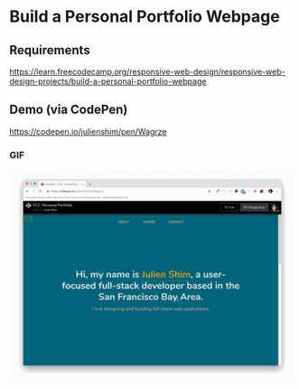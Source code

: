 # Build a Personal Portfolio Webpage

## Requirements

https://learn.freecodecamp.org/responsive-web-design/responsive-web-design-projects/build-a-personal-portfolio-webpage

## Demo (via CodePen)

https://codepen.io/julienshim/pen/Wagrze

### GIF

<img src="https://github.com/julienshim/freeCodeCamp/blob/master/Responsive%20Web%20Design%20Certification/Responsive%20Web%20Design%20Projects/Personal%20Portfolio/assets/demo.gif?raw=true" width="500" />

